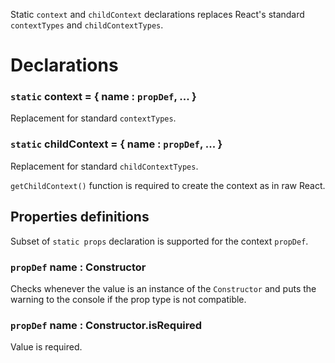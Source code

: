 Static `context` and `childContext` declarations replaces React's standard `contextTypes` and `childContextTypes`.

# Declarations

### `static` context = { name : `propDef`, ... }

Replacement for standard `contextTypes`.

### `static` childContext = { name : `propDef`, ... }

Replacement for standard `childContextTypes`.

`getChildContext()` function is required to create the context as in raw React.

## Properties definitions

Subset of `static props` declaration is supported for the context `propDef`.

### `propDef` name : Constructor

Checks whenever the value is an instance of the `Constructor` and puts the warning to the console if the prop type is not compatible.

### `propDef` name : Constructor.isRequired

Value is required.